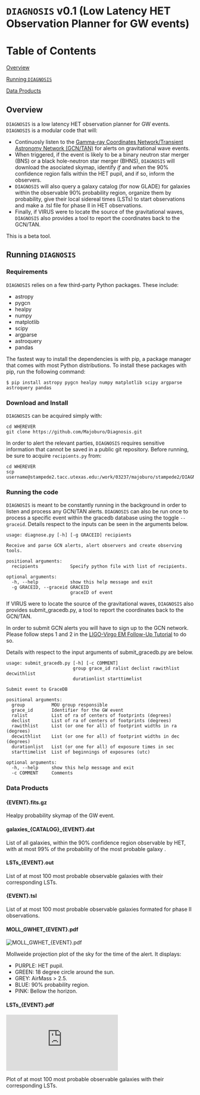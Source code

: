 # `DIAGNOSIS` v0.1 (Low Latency HET Observation Planner for GW events) 

# Table of Contents

[Overview](https://github.com/Majoburo/GWHET-obs/edit/master/README.md#Overview)

[Running `DIAGNOSIS`](https://github.com/Majoburo/GWHET-obs/edit/master/README.md#Running-`DIAGNOSIS`)

[Data Products](https://github.com/Majoburo/GWHET-obs/edit/master/README.md#Data-Products)


## Overview
`DIAGNOSIS` is a low latency HET observation planner for GW events. `DIAGNOSIS` is a modular code that will:
- Continuosly listen to the [Gamma-ray Coordinates Network/Transient Astronomy Network (GCN/TAN)](https://gcn.gsfc.nasa.gov/) for alerts on gravitational wave events.
- When triggered, if the event is likely to be a binary neutron star merger (BNS) or a black hole-neutron star merger (BHNS), `DIAGNOSIS` will download the asociated skymap, identify *if* and *when* the 90% confidence region falls within the HET pupil, and if so, inform the observers.
- `DIAGNOSIS` will also query a galaxy catalog (for now GLADE) for galaxies within the observable 90% probability region, organize them by probability, give their local sidereal times (LSTs) to start observations and make a .tsl file for phase II in HET observations.
- Finally, if VIRUS were to locate the source of the gravitational waves, `DIAGNOSIS` also provides a tool to report the coordinates back to the GCN/TAN.

This is a beta tool.

## Running `DIAGNOSIS`

### Requirements

`DIAGNOSIS` relies on a few third-party Python packages. These include:

- astropy
- pygcn
- healpy
- numpy
- matplotlib
- scipy
- argparse
- astroquery
- pandas

The fastest way to install the dependencies is with pip, a package manager that comes with most Python distributions. To install these packages with pip, run the following command:
```
$ pip install astropy pygcn healpy numpy matplotlib scipy argparse astroquery pandas
```

### Download and Install
`DIAGNOSIS` can be acquired simply with:
```
cd WHEREVER
git clone https://github.com/Majoburo/Diagnosis.git
```

In order to alert the relevant parties, `DIAGNOSIS` requires sensitive information that cannot be saved in a public git repository. Before running, be sure to acquire `recipients.py` from:
```
cd WHEREVER
scp username@stampede2.tacc.utexas.edu:/work/03237/majoburo/stampede2/DIAGNOSIS/recipients.py
```

### Running the code

`DIAGNOSIS` is meant to be constantly running in the background in order to listen and process any GCN/TAN alerts.
`DIAGNOSIS` can also be run once to process a specific event within the gracedb database using the toggle `--graceid`.
Details respect to the inputs can be seen in the arguments below.
```
usage: diagnose.py [-h] [-g GRACEID] recipients

Receive and parse GCN alerts, alert observers and create observing tools.

positional arguments:
  recipients            Specify python file with list of recipients.

optional arguments:
  -h, --help            show this help message and exit
  -g GRACEID, --graceid GRACEID
                        graceID of event
```
If VIRUS were to locate the source of the gravitational waves, `DIAGNOSIS` also provides submit_gracedb.py, a tool to report the coordinates back to the GCN/TAN.

In order to submit GCN alerts you will have to sign up to the GCN network. Please follow steps 1 and 2 in the [LIGO-Virgo EM Follow-Up Tutorial](https://dcc.ligo.org/public/0118/G1500442/010/ligo-virgo-emfollowup-tutorial.html) to do so.

Details with respect to the input arguments of submit_gracedb.py are below.
```
usage: submit_gracedb.py [-h] [-c COMMENT]
                         group grace_id ralist declist rawithlist decwithlist
                         durationlist starttimelist

Submit event to GraceDB

positional arguments:
  group          MOU group responsible
  grace_id       Identifier for the GW event
  ralist         List of ra of centers of footprints (degrees)
  declist        List of ra of centers of footprints (degrees)
  rawithlist     List (or one for all) of footprint widths in ra (degrees)
  decwithlist    List (or one for all) of footprint widths in dec (degrees)
  durationlist   List (or one for all) of exposure times in sec
  starttimelist  List of beginnings of exposures (utc)

optional arguments:
  -h, --help     show this help message and exit
  -c COMMENT     Comments
```

### Data Products

#### {EVENT}.fits.gz

Healpy probability skymap of the GW event.

#### galaxies_{CATALOG}_{EVENT}.dat

List of all galaxies, within the 90% confidence region observable by HET, with at most 99% of the probability of the most probable galaxy .

#### LSTs_{EVENT}.out

List of at most 100 most probable observable galaxies with their corresponding LSTs.

#### {EVENT}.tsl

List of at most 100 most probable observable galaxies formated for phase II observations.

#### MOLL_GWHET_{EVENT}.pdf
![MOLL_GWHET_{EVENT}.pdf](https://github.com/Majoburo/Diagnosis/blob/master/MOLL_GWHET_MS191113v.png)

Mollweide projection plot of the sky for the time of the alert. It displays:
- PURPLE: HET pupil.
- GREEN: 18 degree circle around the sun.
- GREY: AirMass > 2.5.
- BLUE: 90% probability region.
- PINK: Bellow the horizon.

#### LSTs_{EVENT}.pdf
![LSTs_{EVENT}.pdf](https://github.com/Majoburo/Diagnosis/blob/master/LSTs_MS191113v.pdf)


Plot of at most 100 most probable observable galaxies with their corresponding LSTs.
